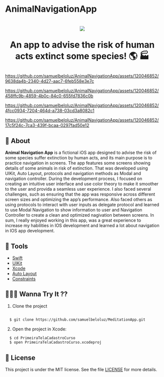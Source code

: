# AnimalNavigationApp


<h1 align="center">
    <img src="https://ik.imagekit.io/SamuelBelo/753b5d769360fbe911ec110e59716dd9-sticker.png?updatedAt=1697757905569"/>
<p>An app to advise the risk of human acts extinct some species! 🌎 🏭</p>
</h1>



https://github.com/samuelbeloluz/AnimalNavigationApp/assets/120046852/9638da4b-2340-4d27-aac7-6feb558e3e7c



https://github.com/samuelbeloluz/AnimalNavigationApp/assets/120046852/458ffc9b-4859-4b0c-84c0-655fd7836c0b



https://github.com/samuelbeloluz/AnimalNavigationApp/assets/120046852/4fcc0934-7204-464d-a738-03cd3a8082c1



https://github.com/samuelbeloluz/AnimalNavigationApp/assets/120046852/17c5f24c-7ca3-439f-bcaa-0297fad50e12



## 📕 About

**Animal Navigation App** is a fictional iOS app designed to advise the risk of some species suffer extinction by human acts, and its main purpose is to practice navigation in screens. The app features some screens showing details of some animals in risk of extinction. That was developed using UIKit, Auto Layout, protocols and navigation methods as Modal and navigation controller. During the development process, I focused on creating an intuitive user interface and use color theory to make it smoother to the user and provida a seamless user experience. I also faced several challenges, such as ensuring that the app was responsive across different screen sizes and optimizing the app’s performance. Also faced others as using protocols to interact with user inputs as delegate protocol and learned to use Modal Navigation to show information to user and Navigation Controller to create a clean and optimized nagivation between screens. 
 In sum, I really enjoyed working in this app, was a great experience to increase my habilities in IOS development and learned a lot about navigation in IOS app development.

## 🔨 Tools

- [Swift](https://www.swift.org/documentation/)
- [UIKit](https://developer.apple.com/documentation/uikit)
- [Xcode](https://developer.apple.com/documentation/xcode)
- [Auto Layout](https://developer.apple.com/library/archive/documentation/UserExperience/Conceptual/AutolayoutPG/index.html)
- [Constraints](https://developer.apple.com/documentation/uikit/uiview/1622464-constraints)

## 🧑🏻‍💻 Wanna Try It ??

01. Clone the project
```bash
  
  $ git clone https://github.com/samuelbeloluz/MeditationApp.git
````

02. Open the project in Xcode:
```bash
  $ cd PrimeiraTelaCadastroCurso
  $ open PrimeiraTelaCadastroCurso.xcodeproj
````

## 📝 License

This project is under the MIT license. See the file [LICENSE](https://opensource.org/license/mit/) for more details.
